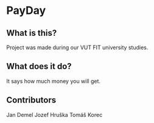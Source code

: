 # PayDay

## What is this?
Project was made during our VUT FIT university studies.

## What does it do?
It says how much money you will get.

## Contributors
Jan Demel
Jozef Hruška
Tomáš Korec
